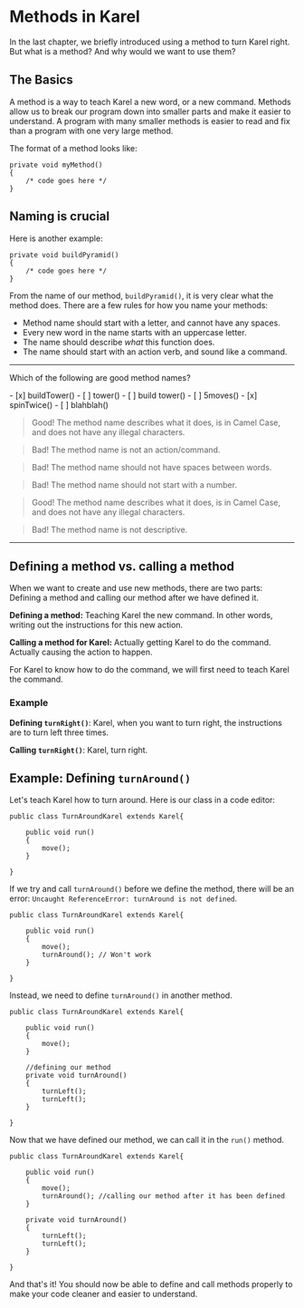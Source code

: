 # Methods in Karel

In the last chapter, we briefly introduced using a method to turn Karel right. But what is a method? And why would we want to use them?


## The Basics

A method is a way to teach Karel a new word, or a new command. Methods allow us to break our program down into smaller parts and make it easier to understand. A program with many smaller methods is easier to read and fix than a program with one very large method.

The format of a method looks like:

    private void myMethod()
    {
        /* code goes here */
    }
    
## Naming is crucial

Here is another example: 

    private void buildPyramid()
    {
        /* code goes here */
    }

From the name of our method, ```buildPyramid()```, it is very clear what the method does. There are a few rules for how you name your methods: 
* Method name should start with a letter, and cannot have any spaces.
* Every new word in the name starts with an uppercase letter.
* The name should describe *what* this function does.
* The name should start with an action verb, and sound like a command. 

---

<p>Which of the following are good method names?</p>
- [x] buildTower()
- [ ] tower()
- [ ] build tower()
- [ ] 5moves()
- [x] spinTwice()
- [ ] blahblah()

> Good! The method name describes what it does, is in Camel Case, and does not have any illegal characters.

> Bad! The method name is not an action/command.

> Bad! The method name should not have spaces between words. 

> Bad! The method name should not start with a number. 

> Good! The method name describes what it does, is in Camel Case, and does not have any illegal characters.

> Bad! The method name is not descriptive.

---

## Defining a method vs. calling a method

When we want to create and use new methods, there are two parts: Defining a method and calling our method after we have defined it.

**Defining a method:** Teaching Karel the new command. In other words, writing out the instructions for this new action.

**Calling a method for Karel:** Actually getting Karel to do the command. Actually causing the action to happen.

For Karel to know how to do the command, we will first need to teach Karel the command. 

### Example

**Defining ```turnRight()```**: Karel, when you want to turn right, the instructions are to turn left three times.

**Calling ```turnRight()```**: Karel, turn right.

## Example: Defining ```turnAround()```

Let's teach Karel how to turn around. Here is our class in a code editor: 

    public class TurnAroundKarel extends Karel{
        
        public void run()
        {
            move();
        }
        
    }

If we try and call ```turnAround()``` before we define the method, there will be an error: ```Uncaught ReferenceError: turnAround is not defined```.

    public class TurnAroundKarel extends Karel{
        
        public void run()
        {
            move();
            turnAround(); // Won't work
        }
        
    }
    
Instead, we need to define ```turnAround()``` in another method. 

    public class TurnAroundKarel extends Karel{
        
        public void run()
        {
            move();
        }
        
        //defining our method
        private void turnAround()
        {
            turnLeft();
            turnLeft();
        }
        
    }
    
Now that we have defined our method, we can call it in the ```run()``` method.

    public class TurnAroundKarel extends Karel{
        
        public void run()
        {
            move();
            turnAround(); //calling our method after it has been defined
        }
        
        private void turnAround()
        {
            turnLeft();
            turnLeft();
        }
        
    }
    
And that's it! You should now be able to define and call methods properly to make your code cleaner and easier to understand. 